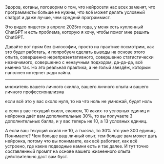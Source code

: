 
Здоров, котаны, поговорим о том, что нейросети нас всех заменят, что программисты больше не нужны, что всё может делать условный chatgpt и даже  лучше, чем средний программист.

Это видео пишется в апреле 2025го года, у меня есть купленный ChatGPT и есть проблема, которую я хочу, чтобы помог мне решить ChatGPT.

Давайте вот прям без философии, просто на практике посмотрим, как это будет работать, и попробуем сделать выводы на основе этого опыта, совершенно нерепрезентативного, совершенно статистически незначимого, совершенно с ненаучным подходом, да-да-да, всё именно так. Но это реальная практика, а не голый звездёж, которым наполнен интернет ради хайпа.




---

множитель вашего личного скилла, вашего личного опыта и вашего личного профессионализма

если всё это у вас около нуля, то на что ноль не умножай, будет ноль

а если у вас текущий скилл, скажем, 10 каких-то условных единиц и нейронка даёт вам дополнительные 30%, то вы получаете 3 дополнительных балла, и у вас теперь не 10, а 13 условных единиц.

А если ваш текущий скилл не 10, а тысяча, то 30% это уже 300 единиц. Понимаете? Чем больше ваш личный опыт, тем больше вам может дать нейронка, потому что вы понимаете, как всё работает, как всё устроено, где какие подводные камни есть и так далее. И тут точно составленный промпт на основе вашего жизненного опыта действительно даст вам буст.